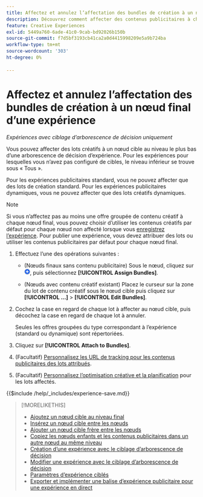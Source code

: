 ```yaml
---
title: Affectez et annulez l’affectation des bundles de création à un nœud final d’une expérience
description: Découvrez comment affecter des contenus publicitaires à chaque cible dans vos expériences publicitaires.
feature: Creative Experiences
exl-id: 5449a760-6ade-41c0-9cab-bd92026b150b
source-git-commit: f7d5bf3193cb41ca2a0d4415998209e5a9b724ba
workflow-type: tm+mt
source-wordcount: '303'
ht-degree: 0%

---
```


# Affectez et annulez l’affectation des bundles de création à un nœud final d’une expérience

*Expériences avec ciblage d’arborescence de décision uniquement*

Vous pouvez affecter des lots créatifs à un nœud cible au niveau le plus bas d’une arborescence de décision d’expérience. Pour les expériences pour lesquelles vous n’avez pas configuré de cibles, le niveau inférieur se trouve sous « Tous ».

Pour les expériences publicitaires standard, vous ne pouvez affecter que des lots de création standard. Pour les expériences publicitaires dynamiques, vous ne pouvez affecter que des lots créatifs dynamiques.

>[!NOTE]
>
>Si vous n’affectez pas au moins une offre groupée de contenu créatif à chaque nœud final, vous pouvez choisir d’utiliser les contenus créatifs par défaut pour chaque nœud non affecté lorsque vous [enregistrez l’expérience](experience-create-targeting.md). Pour publier une expérience, vous devez attribuer des lots ou utiliser les contenus publicitaires par défaut pour chaque nœud final.

<!-- 1. [ways to get to the decision tree] -->

1. Effectuez l’une des opérations suivantes :

   * (Nœuds finaux sans contenu publicitaire) Sous le nœud, cliquez sur ![Ajouter](/help/creative/assets/add.png "Ajouter"), puis sélectionnez **[!UICONTROL Assign Bundles]**.

   * (Nœuds avec contenu créatif existant) Placez le curseur sur la zone du lot de contenu créatif sous le nœud cible<!-- wording???? --> puis cliquez sur **[!UICONTROL ...]** > **[!UICONTROL Edit Bundles]**.

1. Cochez la case en regard de chaque lot à affecter au nœud cible, puis décochez la case en regard de chaque lot à annuler.

   Seules les offres groupées du type correspondant à l’expérience (standard ou dynamique) sont répertoriées.

1. Cliquez sur **[!UICONTROL Attach to Bundles]**.

1. (Facultatif) [Personnalisez les URL de tracking pour les contenus publicitaires des lots attribués](experience-tracking-urls-targeting.md).

1. (Facultatif) [Personnalisez l’optimisation créative et la planification](experience-optimization-scheduling-targeting.md) pour les lots affectés.

<!--
1. (Optional) To save the experience, click **[!UICONTROL Save]**, and then do the following.
...

These formatted steps are inserted automatically from text in the following file in the _includes folder, which reused in multiple places.
-->

{{$include /help/_includes/experience-save.md}}

>[!MORELIKETHIS]
>
>* [Ajoutez un nœud cible au niveau final](experience-target-node-add-final.md)
>* [Insérez un nœud cible entre les nœuds](experience-target-node-add-inner.md)
>* [Ajouter un nœud cible frère entre les nœuds](experience-target-node-add-sibling.md)
>* [Copiez les nœuds enfants et les contenus publicitaires dans un autre nœud au même niveau](experience-target-node-copy.md)
>* [Création d’une expérience avec le ciblage d’arborescence de décision](experience-create-targeting.md)
>* [Modifier une expérience avec le ciblage d’arborescence de décision](experience-edit-targeting.md)
>* [Paramètres d’expérience ciblés](experience-settings-targeting.md)
>* [Exporter et implémenter une balise d’expérience publicitaire pour une expérience en direct](experience-tag-export.md)
